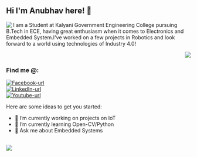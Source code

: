 ## Hi I'm Anubhav here! 👋
<kbd><img align=left src="https://github.com/anubhav666/anubhav666/assets/56502015/cab37978-c90c-49b7-b07b-3ccfebbb2959"></kbd>

I am a Student at Kalyani Government Engineering College pursuing B.Tech in ECE, having great enthusiasm when it comes to Electronics and Embedded System.I've worked on a few projects in Robotics and look forward to a world using technologies of Industry 4.0!
<!--
**anubhav666/anubhav666** is a ✨ _special_ ✨ repository because its `README.md` (this file) appears on your GitHub profile.
-->
<img align=right src="https://github-readme-stats.vercel.app/api/top-langs/?username=anubhav666&layout=pie&theme=transparent&show_icons=true"><br>

### Find me @:
<a href="https://www.facebook.com/anubhav.dutta.792"><img src="https://img.shields.io/badge/Facebook--white?style=for-the-badge&logo=Youtube&logoColor=white&labelColor=blue" alt="Facebook-url"></a></br>
<a href="https://www.linkedin.com/in/anubhav-dutta-408368191/"><img src="https://img.shields.io/badge/LinkedIn--lightblue?style=for-the-badge&logo=LinkedIn&logoColor=lightblue&labelColor=grey" alt="LinkedIn-url"></a></br>
<a href="https://www.youtube.com/@framework5880/"><img src="https://img.shields.io/badge/Youtube--red?style=for-the-badge&logo=Youtube&logoColor=red&labelColor=lightgrey" alt="Youtube-url"></a></br>

Here are some ideas to get you started:

- 🔭 I’m currently working on projects on IoT 
- 🌱 I’m currently learning Open-CV/Python
- 💬 Ask me about Embedded Systems
<br>
<img src="https://github.com/anubhav666/anubhav666/assets/56502015/baf250b0-4c82-4723-a3e5-7913b44819b1">


